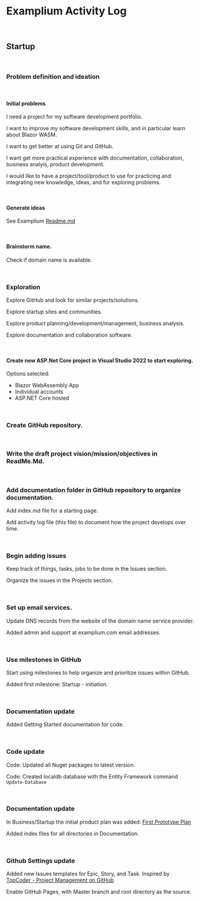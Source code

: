 # Examplium Activity Log

<br/>

## Startup

<br/>

### Problem definition and ideation

<br/>

#### Initial problems

I need a project for my software development portfolio.

I want to improve my software development skills, and in particular learn about Blazor WASM.

I want to get better at using Git and GitHub.

I want get more practical experience with documentation, collaboration, business analyis, product development.

I would like to have a project/tool/product to use for practicing and integrating new knowledge, ideas, and for exploring problems.

<br/>


#### Generate ideas

See Examplium [Readme.md](https://github.com/KinaUna/Examplium#readme)

<br/>

#### Brainstorm name.
Check if domain name is available.

<br/>

### Exploration

Explore GitHub and look for similar projects/solutions.

Explore startup sites and communities.

Explore product planning/development/management, business analysis.

Explore documentation and collaboration software.

<br/>

#### Create new ASP.Net Core project in Visual Studio 2022 to start exploring.

Options selected:
- Blazor WebAssembly App
- Individual accounts
- ASP.NET Core hosted

<br/>

### Create GitHub repository.

<br/>

### Write the draft project vision/mission/objectives in ReadMe.Md.

<br/>

### Add documentation folder in GitHub repository to organize documentation.

Add index.md file for a starting page.

Add activity log file (this file) to document how the project develops over time.

<br/>

### Begin adding issues

Keep track of things, tasks, jobs to be done in the Issues section.

Organize the issues in the Projects section.

<br/>

### Set up email services.

Update DNS records from the website of the domain name service provider.

Added admin and support at examplium.com email addresses.

<br/>

### Use milestones in GitHub

Start using milestones to help organize and prioritize issues within GitHub.

Added first milestone: Startup - initiation.

<br/>

### Documentation update

Added Getting Started documentation for code.

<br/>

### Code update

Code: Updated all Nuget packages to latest version.

Code: Created localdb database with the Entity Framework command `Update-Database`

<br/>

### Documentation update

In Business/Startup the initial product plan was added: [First Prototype Plan](/Documentation/Business/Startup/0001-First-Prototype-Plan.md)

Added index files for all directories in Documentation.

<br>

### Github Settings update

Added new Issues templates for Epic, Story, and Task. Inspired by [TopCoder - Project Management on GitHub](https://www.topcoder.com/thrive/articles/project-management-on-github)

Enable GitHub Pages, with Master branch and root directory as the source. 
